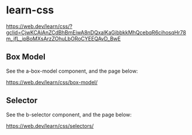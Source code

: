 # learn-css
https://web.dev/learn/css/?gclid=CjwKCAiAnZCdBhBmEiwA8nDQxalKaGibbkkMhQcebqR6cihosqHr78m_jfL_ipBoMXsArzZOhuLbORoCYEEQAvD_BwE

## Box Model

See the a-box-model component, and the page below:

https://web.dev/learn/css/box-model/

## Selector

See the b-selector component, and the page below:

https://web.dev/learn/css/selectors/